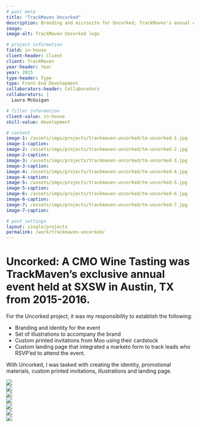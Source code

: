 ```yaml
---
# post meta
title: "TrackMaven Uncorked"
description: Branding and microsite for Uncorked; TrackMaven's annual event at SXSW.
image:
image-alt: TrackMaven Uncorked logo

# project information
field: in-house
client-header: Client
client: TrackMaven
year-header: Year
year: 2015
type-header: Type
type: Front-End Development
collaborators-header: Collaborators
collaborators: |
  Laura McGuigan

# filter information
client-value: in-house
skill-value: development

# content
image-1: /assets/imgs/projects/trackmaven-uncorked/tm-uncorked-1.jpg
image-1-caption:
image-2: /assets/imgs/projects/trackmaven-uncorked/tm-uncorked-2.jpg
image-2-caption:
image-3: /assets/imgs/projects/trackmaven-uncorked/tm-uncorked-3.jpg
image-3-caption:
image-4: /assets/imgs/projects/trackmaven-uncorked/tm-uncorked-4.jpg
image-4-caption:
image-5: /assets/imgs/projects/trackmaven-uncorked/tm-uncorked-5.jpg
image-5-caption:
image-6: /assets/imgs/projects/trackmaven-uncorked/tm-uncorked-6.jpg
image-6-caption:
image-7: /assets/imgs/projects/trackmaven-uncorked/tm-uncorked-7.jpg
image-7-caption:

# post settings
layout: single/projects
permalink: /work/trackmaven-uncorked/
---
```

# Uncorked: A CMO Wine Tasting was TrackMaven’s exclusive annual event held at SXSW in Austin, TX from 2015-2016.

For the Uncorked project, it was my responsibility to establish the following:

- Branding and identity for the event
- Set of illustrations to accompany the brand
- Custom printed invitations from Moo using their cardstock 
- Custom landing page that integrated a marketo form to track leads who RSVP’ed to attend the event.

With Uncorked, I was tasked with creating the identity, promotional materials, custom printed invitations, illustrations and landing page. 

<div class="cf">
  <div class="fl w-100 pa1"><img src="{{ page.image-1 }}"></div>
  <div class="fl w-100 w-50-l pa1"><img src="{{ page.image-2 }}"></div>
  <div class="fl w-100 w-50-l pa1"><img src="{{ page.image-3 }}"></div>
  <div class="fl w-100 w-50-l pa1"><img src="{{ page.image-4 }}"></div>
  <div class="fl w-100 w-50-l pa1"><img src="{{ page.image-5 }}"></div>
  <div class="fl w-100 pa1"><img src="{{ page.image-6 }}"></div>
  <div class="fl w-100 pa1"><img src="{{ page.image-7 }}"></div>
</div>